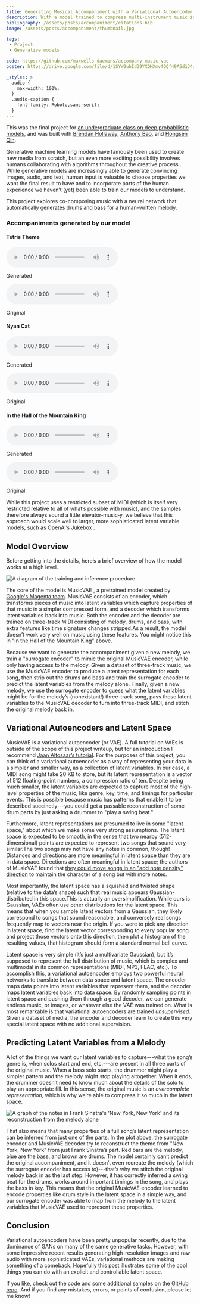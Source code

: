 ```yaml
---
title: Generating Musical Accompaniment with a Variational Autoencoder
description: With a model trained to compress multi-instrument music into latent codes, and a second model that predicts these codes given just one instrument, we can add drums and bass to any melody.
bibliography: /assets/posts/accompaniment/citations.bib
image: /assets/posts/accompaniment/thumbnail.jpg

tags:
 - Project
 - Generative models

code: https://github.com/maxwells-daemons/accompany-music-vae
poster: https://drive.google.com/file/d/1SYW0uhId39YXQMXmvfQQf49A6d1J4ooF/view?usp=sharing

_styles: >
  audio {
    max-width: 100%;
  }
  .audio-caption {
    font-family: Roboto,sans-serif;
  }
---
```


<p class="note note-secondary">
This was the final project for
<a href="https://sites.google.com/view/cs-159-spring-2019">an undergraduate class on deep probabilistic models</a>,
and was built with
<a href="https://www.linkedin.com/in/brendan-hollaway">Brendan Hollaway</a>,
<a href="https://www.linkedin.com/in/anthonybao">Anthony Bao</a>,
and <a href="https://github.com/HSQ8">Hongsen Qin</a>.
</p>

Generative machine learning models have famously been used to create new media from scratch,
but an even more exciting possibility involves humans collaborating with algorithms
throughout the creative process <d-cite key="carter2017using"></d-cite>.
While generative models are increasingly able to generate convincing images, audio, and text,
human input is valuable to choose properties we want the final result to have and to incorporate
parts of the human experience we haven’t (yet) been able to train our models to understand.

This project explores co-composing music with a neural network that automatically generates drums and bass for a human-written melody.

<div class="card mt-3 mb-4 l-body-outset"><div class="card-body pb-1">
<h3 class="card-title mt-0">Accompaniments generated by our model</h3>
<div class="container-fluid">
  <div class="row"><div class="col"><h4 class="text-center mt-3 text-strong">Tetris Theme</h4></div></div>
  <div class="row d-flex justify-content-center">
    <div class="col-sm col-sm-auto text-center">
      <audio controls preload=auto>
        <source src="/assets/posts/accompaniment/tetris-accompaniment.mp3">
        Your browser does not support the audio element.
      </audio>
      <p class="mt-n2 audio-caption">Generated</p>
    </div>
    <div class="col-sm col-sm-auto text-center">
      <audio controls preload=auto>
        <source src="/assets/posts/accompaniment/tetris-original.mp3">
        Your browser does not support the audio element.
      </audio>
      <p class="mt-n2 audio-caption">Original</p>
    </div>
  </div>

  <div class="row"><div class="col"><h4 class="text-center mt-3">Nyan Cat</h4></div></div>
  <div class="row d-flex justify-content-center">
    <div class="col-sm col-sm-auto text-center">
      <audio controls preload=auto>
        <source src="/assets/posts/accompaniment/nyan-cat-accompaniment.mp3">
        Your browser does not support the audio element.
      </audio>
      <p class="mt-n2 audio-caption">Generated</p>
    </div>
    <div class="col-sm col-sm-auto text-center">
      <audio controls preload=auto>
        <source src="/assets/posts/accompaniment/nyan-cat-original.mp3">
        Your browser does not support the audio element.
      </audio>
      <p class="mt-n2 audio-caption">Original</p>
    </div>
  </div>

  <div class="row"><div class="col"><h4 class="text-center mt-3">In the Hall of the Mountain King</h4></div></div>
  <div class="row d-flex justify-content-center">
    <div class="col-sm col-sm-auto text-center">
      <audio controls preload=auto>
        <source src="/assets/posts/accompaniment/in-the-hall-of-the-mountain-king-accompaniment.mp3">
        Your browser does not support the audio element.
      </audio>
      <p class="mt-n2 audio-caption">Generated</p>
    </div>
    <div class="col-sm col-sm-auto text-center">
      <audio controls preload=auto>
        <source src="/assets/posts/accompaniment/in-the-hall-of-the-mountain-king-original.mp3">
        Your browser does not support the audio element.
      </audio>
      <p class="mt-n2 audio-caption">Original</p>
    </div>
  </div>
</div>
</div></div>

While this project uses a restricted subset of MIDI
(which is itself very restricted relative to all of what’s possible with music),
and the samples therefore always sound a little elevator‑music‑y, we believe that this approach would scale well to larger,
more sophisticated latent variable models,
such as OpenAI’s Jukebox <d-cite key="dhariwal2020jukebox"></d-cite>.


## Model Overview

Before getting into the details, here’s a brief overview of how the model works at a high level.

<div class="l-body-outset text-center mb-4">
<img
  src="/assets/posts/accompaniment/accompany-training.svg"
  class="img-fluid medium-zoom-image"
  alt="A diagram of the training and inference procedure"
  data-zoomable>
</div>

The core of the model is MusicVAE <d-cite key="roberts2019hierarchical"></d-cite>, a pretrained model created by [Google's Magenta team](https://magenta.tensorflow.org/).
MusicVAE consists of an encoder, which transforms pieces of music into latent variables which capture properties of that music in a simpler compressed form,
and a decoder which transforms latent variables back into music. Both the encoder and the decoder are trained on three-track MIDI consisting of melody, drums,
and bass, with extra features like time signature changes stripped.<d-footnote>As a result, the model doesn’t work very well on music using these features. You might notice this in "In the Hall of the Mountain King" above.</d-footnote>

Because we want to generate the accompaniment given a new melody, we train a "surrogate encoder" to mimic the original MusicVAE encoder, while only having access to the melody. Given a dataset of three-track music, we use the MusicVAE encoder to produce a latent representation for each song, then strip out the drums and bass and train the surrogate encoder to predict the latent variables from the melody alone. Finally, given a new melody, we use the surrogate encoder to guess what the latent variables might be for the melody’s (nonexistant!) three-track song, pass those latent variables to the MusicVAE decoder to turn into three-track MIDI, and stitch the original melody back in.


## Variational Autoencoders and Latent Space

MusicVAE is a variational autoencoder (or VAE). A full tutorial on VAEs is outside of the scope of this project writeup,
but for an introduction I recommend [Jaan Altosaar’s tutorial](https://jaan.io/what-is-variational-autoencoder-vae-tutorial/).
For the purposes of this project, you can think of a variational autoencoder as a way of representing your data in a simpler
and smaller way, as a collection of latent variables. In our case, a MIDI song might take 20 KB to store, but its latent
representation is a vector of 512 floating-point numbers, a compression ratio of ten. Despite being much smaller, the latent
variables are expected to capture most of the high-level properties of the music, like genre, key, time, and timings for
particular events. This is possible because music has patterns that enable it to be described succinctly---you could get a passable reconstruction of some drum parts by just asking a drummer to "play a swing beat."

Furthermore, latent representations are presumed to live in some "latent space," about which we make some very strong assumptions.
The latent space is expected to be smooth, in the sense that two nearby (512-dimensional) points are expected to represent
two songs that sound very similar.<d-footnote>The two songs may not have any notes in common, though! Distances and
directions are more meaningful in latent space than they are in data space.</d-footnote>
Directions are often meaningful in latent space; the authors of MusicVAE found that [they could move songs in an "add note density" direction](https://magenta.tensorflow.org/music-vae#long-term-structure) to maintain the character of a song but with more notes.

Most importantly, the latent space has a squished and twisted shape (relative to the data’s shape) such that real music
appears Gaussian-distributed in this space.<d-footnote>This is actually an oversimplification. While ours is Gaussian, VAEs
often use other distributions for the latent space.</d-footnote>
This means that when you sample latent vectors from a Gaussian, they likely correspond to songs that sound reasonable, and conversely real songs frequently map to vectors near the origin.
If you were to pick any direction in latent space, find the latent vector corresponding to every popular song and project those vectors onto this direction, then plot a histogram of the resulting values, that histogram should form a standard normal bell curve.

Latent space is very simple (it’s just a multivariate Gaussian), but it’s supposed to represent the full distribution of
music, which is complex and multimodal in its common representations (MIDI, MP3, FLAC, etc.). To accomplish this, a
variational autoencoder employs two powerful neural networks to translate between data space and latent space. The encoder
maps data points into latent variables that represent them, and the decoder maps latent variables back into data space. By
randomly sampling points in latent space and pushing them through a good decoder, we can generate endless music, or images,
or whatever else the VAE was trained on. What is most remarkable is that variational autoencoders are trained *unsupervised*. Given a dataset of media, the encoder and decoder learn to create this very special latent space with no additional supervision.


## Predicting Latent Variables from a Melody

A lot of the things we want our latent variables to capture---what the song’s genre is, when solos start and end, etc.---are present in all three parts of the original music.
When a bass solo starts, the drummer might play a simpler pattern and the melody might stop playing altogether.
When it ends, the drummer doesn’t need to know much about the details of the solo to play an appropriate fill.
In this sense, the original music is an *overcomplete representation*, which is why we’re able to compress it so much in the latent space.

<img
  src="/assets/posts/accompaniment/new-york-new-york.jpg"
  class="img-fluid medium-zoom-image"
  alt="A graph of the notes in Frank Sinatra's 'New York, New York' and its reconstruction from the melody alone"
  data-zoomable>

That also means that many properties of a full song’s latent representation can be inferred from just one of the parts. In
the plot above, the surrogate encoder and MusicVAE decoder try to reconstruct the theme from "New York, New York" from just
Frank Sinatra’s part. Red bars are the melody, blue are the bass, and brown are drums. The model certainly can’t predict the
original accompaniment, and it doesn’t even recreate the melody (which the surrogate encoder has access to)---that’s why we stitch the original melody back in as the last step. However, it has correctly inferred a swing beat for the drums, works around important timings in the song, and plays the bass in key. This means that the original MusicVAE encoder learned to encode properties like drum style in the latent space in a simple way, and our surrogate encoder was able to map from the melody to the latent variables that MusicVAE used to represent these properties.


## Conclusion

Variational autoencoders have been pretty unpopular recently, due to the dominance of GANs on many of the same generative
tasks. However, with some impressive recent results generating high-resolution images <d-cite
key="razavi2019generating"></d-cite> and raw audio <d-cite key="dhariwal2020jukebox"></d-cite>
with more sophisticated VAEs, variational methods are making something of a comeback. Hopefully this post illustrates some of the cool things you can do with an explicit and controllable latent space.

If you like, check out the code and some additional samples on the [GitHub repo](https://github.com/maxwells-daemons/accompany-music-vae). And if you find any mistakes, errors, or points of confusion, please let me know!
